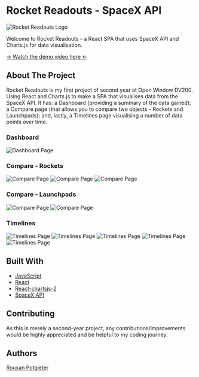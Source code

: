 # Rocket Readouts - SpaceX API
![Rocket Readouts Logo](/mockups/CoverImg.jpg)

Welcome to Rocket Readouts - a React SPA that uses SpaceX API and Charts.js for data visualisation.

[→ Watch the demo video here ←](https://drive.google.com/drive/folders/1pgwiqK6Xl5UIjlQxDsytpfogpVvypRoE?usp=drive_link)



## About The Project

Rocket Readouts is my first project of second year at Open Window DV200. Using React and Charts.js to make a SPA that visualises data from the SpaceX API. It has: a Dashboard (providing a summary of the data gained); a Compare page (that allows you to compare two objects - Rockets and Launchpads); and, lastly, a Timelines page visualising a number of data points over time.
 

### Dashboard

![Dashboard Page](/mockups/dash.png)

### Compare - Rockets

![Compare Page](/mockups/compare1.png)
![Compare Page](/mockups/compare2.png)
![Compare Page](/mockups/compare3.png)


### Compare - Launchpads

![Compare Page](/mockups/compare4.png)
![Compare Page](/mockups/compare5.png)

### Timelines

![Timelines Page](/mockups/timelines1.png)
![Timelines Page](/mockups/timelines2.png)
![Timelines Page](/mockups/timelines3.png)
![Timelines Page](/mockups/timelines4.png)
![Timelines Page](/mockups/timelines5.png)



## Built With

* [JavaScript](https://developer.mozilla.org/en-US/docs/Web/JavaScript)
* [React](https://react.dev/)
* [React-chartsjs-2](https://react-chartjs-2.js.org/)
* [SpaceX API](https://github.com/r-spacex/SpaceX-API)

## Contributing

As this is merely a second-year project, any contributions/improvements would be highly appreciated and be helpful to my coding journey.


## Authors
[Rouxan Potgieter](https://github.com/RP231013)

